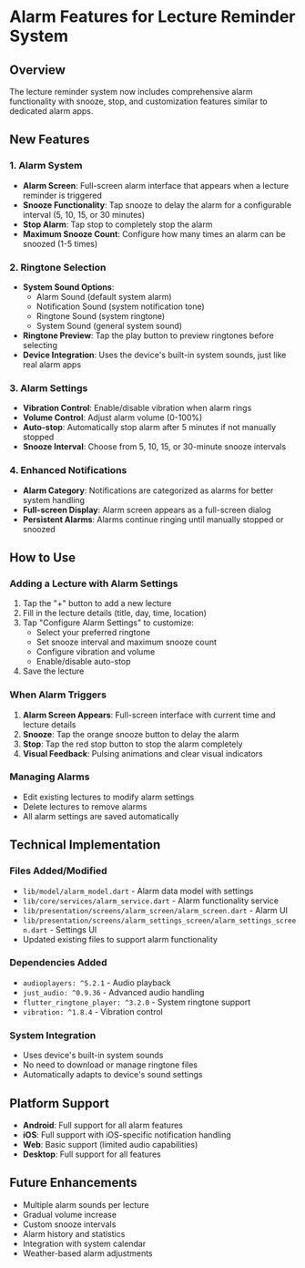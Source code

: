 # Alarm Features for Lecture Reminder System

## Overview

The lecture reminder system now includes comprehensive alarm functionality with snooze, stop, and customization features similar to dedicated alarm apps.

## New Features

### 1. Alarm System

- **Alarm Screen**: Full-screen alarm interface that appears when a lecture reminder is triggered
- **Snooze Functionality**: Tap snooze to delay the alarm for a configurable interval (5, 10, 15, or 30 minutes)
- **Stop Alarm**: Tap stop to completely stop the alarm
- **Maximum Snooze Count**: Configure how many times an alarm can be snoozed (1-5 times)

### 2. Ringtone Selection

- **System Sound Options**:
  - Alarm Sound (default system alarm)
  - Notification Sound (system notification tone)
  - Ringtone Sound (system ringtone)
  - System Sound (general system sound)
- **Ringtone Preview**: Tap the play button to preview ringtones before selecting
- **Device Integration**: Uses the device's built-in system sounds, just like real alarm apps

### 3. Alarm Settings

- **Vibration Control**: Enable/disable vibration when alarm rings
- **Volume Control**: Adjust alarm volume (0-100%)
- **Auto-stop**: Automatically stop alarm after 5 minutes if not manually stopped
- **Snooze Interval**: Choose from 5, 10, 15, or 30-minute snooze intervals

### 4. Enhanced Notifications

- **Alarm Category**: Notifications are categorized as alarms for better system handling
- **Full-screen Display**: Alarm screen appears as a full-screen dialog
- **Persistent Alarms**: Alarms continue ringing until manually stopped or snoozed

## How to Use

### Adding a Lecture with Alarm Settings

1. Tap the "+" button to add a new lecture
2. Fill in the lecture details (title, day, time, location)
3. Tap "Configure Alarm Settings" to customize:
   - Select your preferred ringtone
   - Set snooze interval and maximum snooze count
   - Configure vibration and volume
   - Enable/disable auto-stop
4. Save the lecture

### When Alarm Triggers

1. **Alarm Screen Appears**: Full-screen interface with current time and lecture details
2. **Snooze**: Tap the orange snooze button to delay the alarm
3. **Stop**: Tap the red stop button to stop the alarm completely
4. **Visual Feedback**: Pulsing animations and clear visual indicators

### Managing Alarms

- Edit existing lectures to modify alarm settings
- Delete lectures to remove alarms
- All alarm settings are saved automatically

## Technical Implementation

### Files Added/Modified

- `lib/model/alarm_model.dart` - Alarm data model with settings
- `lib/core/services/alarm_service.dart` - Alarm functionality service
- `lib/presentation/screens/alarm_screen/alarm_screen.dart` - Alarm UI
- `lib/presentation/screens/alarm_settings_screen/alarm_settings_screen.dart` - Settings UI
- Updated existing files to support alarm functionality

### Dependencies Added

- `audioplayers: ^5.2.1` - Audio playback
- `just_audio: ^0.9.36` - Advanced audio handling
- `flutter_ringtone_player: ^3.2.0` - System ringtone support
- `vibration: ^1.8.4` - Vibration control

### System Integration

- Uses device's built-in system sounds
- No need to download or manage ringtone files
- Automatically adapts to device's sound settings

## Platform Support

- **Android**: Full support for all alarm features
- **iOS**: Full support with iOS-specific notification handling
- **Web**: Basic support (limited audio capabilities)
- **Desktop**: Full support for all features

## Future Enhancements

- Multiple alarm sounds per lecture
- Gradual volume increase
- Custom snooze intervals
- Alarm history and statistics
- Integration with system calendar
- Weather-based alarm adjustments
